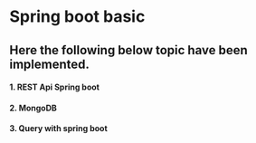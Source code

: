 # Spring boot basic
## Here the following below topic have been implemented.

#### 1. REST Api Spring boot
#### 2. MongoDB 
#### 3. Query with spring boot

